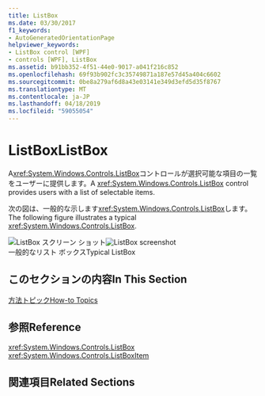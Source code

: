 ```yaml
---
title: ListBox
ms.date: 03/30/2017
f1_keywords:
- AutoGeneratedOrientationPage
helpviewer_keywords:
- ListBox control [WPF]
- controls [WPF], ListBox
ms.assetid: b91bb352-4f51-44e0-9017-a041f216c852
ms.openlocfilehash: 69f93b902fc3c35749871a187e57d45a404c6602
ms.sourcegitcommit: 0be8a279af6d8a43e03141e349d3efd5d35f8767
ms.translationtype: MT
ms.contentlocale: ja-JP
ms.lasthandoff: 04/18/2019
ms.locfileid: "59055054"
---
```

# <a name="listbox"></a><span data-ttu-id="9164f-102">ListBox</span><span class="sxs-lookup"><span data-stu-id="9164f-102">ListBox</span></span>
<span data-ttu-id="9164f-103">A<xref:System.Windows.Controls.ListBox>コントロールが選択可能な項目の一覧をユーザーに提供します。</span><span class="sxs-lookup"><span data-stu-id="9164f-103">A <xref:System.Windows.Controls.ListBox> control provides users with a list of selectable items.</span></span>  
  
 <span data-ttu-id="9164f-104">次の図は、一般的な示します<xref:System.Windows.Controls.ListBox>します。</span><span class="sxs-lookup"><span data-stu-id="9164f-104">The following figure illustrates a typical <xref:System.Windows.Controls.ListBox>.</span></span>  
  
 <span data-ttu-id="9164f-105">![ListBox スクリーン ショット](./media/ss-ctl-listbox.gif "SS_CTL_listbox")</span><span class="sxs-lookup"><span data-stu-id="9164f-105">![ListBox screenshot](./media/ss-ctl-listbox.gif "SS_CTL_listbox")</span></span>  
<span data-ttu-id="9164f-106">一般的なリスト ボックス</span><span class="sxs-lookup"><span data-stu-id="9164f-106">Typical ListBox</span></span>  
  
## <a name="in-this-section"></a><span data-ttu-id="9164f-107">このセクションの内容</span><span class="sxs-lookup"><span data-stu-id="9164f-107">In This Section</span></span>  
 [<span data-ttu-id="9164f-108">方法トピック</span><span class="sxs-lookup"><span data-stu-id="9164f-108">How-to Topics</span></span>](listbox-how-to-topics.md)  
  
## <a name="reference"></a><span data-ttu-id="9164f-109">参照</span><span class="sxs-lookup"><span data-stu-id="9164f-109">Reference</span></span>  
 <xref:System.Windows.Controls.ListBox>  
  <xref:System.Windows.Controls.ListBoxItem>  
  
## <a name="related-sections"></a><span data-ttu-id="9164f-110">関連項目</span><span class="sxs-lookup"><span data-stu-id="9164f-110">Related Sections</span></span>
